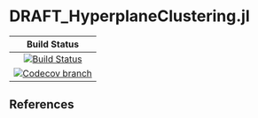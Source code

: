 # DRAFT_HyperplaneClustering.jl

| **Build Status** |
|:----------------:|
| [![Build Status][build-img]][build-url] |
| [![Codecov branch][codecov-img]][codecov-url] |

[build-img]: https://github.com/guberger/DRAFT_HyperplaneClustering.jl/workflows/CI/badge.svg?branch=main
[build-url]: https://github.com/guberger/DRAFT_HyperplaneClustering.jl/actions?query=workflow%3ACI
[codecov-img]: http://codecov.io/github/guberger/DRAFT_HyperplaneClustering.jl/coverage.svg?branch=main
[codecov-url]: http://codecov.io/github/guberger/DRAFT_HyperplaneClustering.jl?branch=main

## References